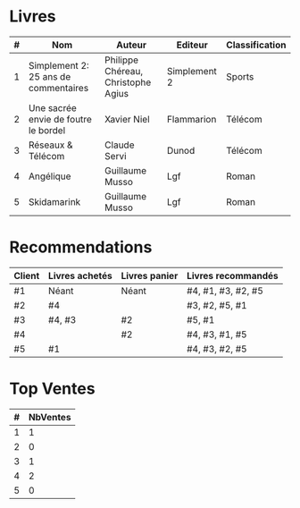 # Livres

| # | Nom                                  | Auteur                             | Editeur                 | Classification         |
|---|--------------------------------------|------------------------------------|-------------------------|------------------------|
| 1 | Simplement 2: 25 ans de commentaires | Philippe Chéreau, Christophe Agius | Simplement 2            | Sports                 |
| 2 | Une sacrée envie de foutre le bordel | Xavier Niel                        | Flammarion              | Télécom                |
| 3 | Réseaux & Télécom                    | Claude Servi                       | Dunod                   | Télécom                |
| 4 | Angélique                            | Guillaume Musso                    | Lgf                     | Roman                  |
| 5 | Skidamarink                          | Guillaume Musso                    | Lgf                     | Roman                  |

# Recommendations

| Client | Livres achetés | Livres panier | Livres recommandés |
|--------|----------------|---------------|--------------------|
| #1     | Néant          | Néant         | #4, #1, #3, #2, #5 |
| #2     | #4             |               | #3, #2, #5, #1     |
| #3     | #4, #3         | #2            | #5, #1             |
| #4     |                | #2            | #4, #3, #1, #5     |
| #5     | #1             |               | #4, #3, #2, #5     |

# Top Ventes

| # | NbVentes |
|---|----------|
| 1 | 1        |
| 2 | 0        |
| 3 | 1        |
| 4 | 2        |
| 5 | 0        |